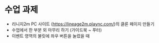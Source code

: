 # 수업 과제
- 리니지2m PC 사이트 (https://lineage2m.plaync.com/)의 클론 페이지 만들기
- 수업에서 한 부분 외 마무리 하기 (가이드북 ~ 푸터)
- 이벤트 영역의 불릿에 좌우 버튼을 눌렀을 때 
